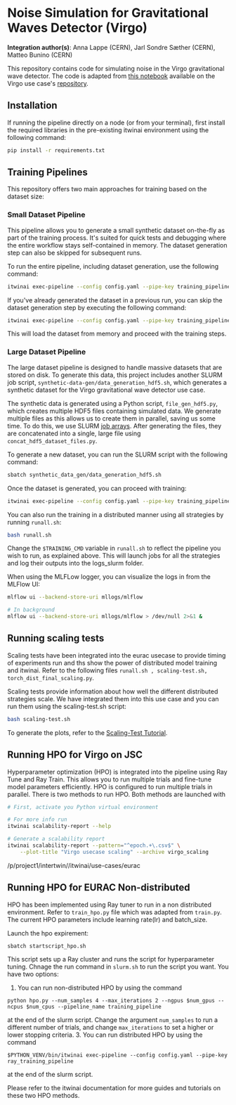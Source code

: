 # Noise Simulation for Gravitational Waves Detector (Virgo)

**Integration author(s)**: Anna Lappe (CERN), Jarl Sondre Sæther (CERN), Matteo Bunino (CERN)

This repository contains code for simulating noise in the Virgo gravitational wave detector. The code is adapted from
[this notebook](https://github.com/interTwin-eu/DT-Virgo-notebooks/blob/main/WP_4_4/interTwin_wp_4.4_synthetic_data.ipynb)
available on the Virgo use case's [repository](https://github.com/interTwin-eu/DT-Virgo-notebooks).

## Installation

If running the pipeline directly on a node (or from your terminal),
first install the required libraries in the pre-existing itwinai environment using the following command:

```bash
pip install -r requirements.txt
```

## Training Pipelines

This repository offers two main approaches for training based on the dataset size:

### Small Dataset Pipeline

This pipeline allows you to generate a small synthetic dataset on-the-fly as part of
the training process. It's suited for quick tests and debugging where the entire
workflow stays self-contained in memory. The dataset generation step can also be
skipped for subsequent runs.

To run the entire pipeline, including dataset generation, use the following command:

```bash
itwinai exec-pipeline --config config.yaml --pipe-key training_pipeline_small
```

If you've already generated the dataset in a previous run, you can skip the dataset
generation step by executing the following command:

```bash
itwinai exec-pipeline --config config.yaml --pipe-key training_pipeline_small --steps 1:
```

This will load the dataset from memory and proceed with the training steps.

### Large Dataset Pipeline

The large dataset pipeline is designed to handle massive datasets that are stored on
disk. To generate this data, this project includes another SLURM job script,
`synthetic-data-gen/data_generation_hdf5.sh`, which generates a synthetic dataset for
the Virgo gravitational wave detector use case.

The synthetic data is generated using a Python script, `file_gen_hdf5.py`, which
creates multiple HDF5 files containing simulated data. We generate multiple files as
this allows us to create them in parallel, saving us some time. To do this, we use
SLURM [job arrays](https://slurm.schedmd.com/job_array.html). After generating the
files, they are concatenated into a single, large file using
`concat_hdf5_dataset_files.py`.

To generate a new dataset, you can run the SLURM script with the following command:

```bash
sbatch synthetic_data_gen/data_generation_hdf5.sh
```

Once the dataset is generated, you can proceed with training:

```bash
itwinai exec-pipeline --config config.yaml --pipe-key training_pipeline
```

You can also run the training in a distributed manner using all strategies by running
`runall.sh`:

```bash
bash runall.sh
```

Change the `$TRAINING_CMD` variable in `runall.sh` to reflect the pipeline you wish to
run, as explained above. This will launch jobs for all the strategies and log their
outputs into the logs_slurm folder.

When using the MLFLow logger, you can visualize the logs in from the MLFlow UI:

```bash
mlflow ui --backend-store-uri mllogs/mlflow

# In background 
mlflow ui --backend-store-uri mllogs/mlflow > /dev/null 2>&1 &
```

## Running scaling tests
Scaling tests have been integrated into the eurac usecase to provide timing of experiments run and ths show the power of distributed model training and itwinai. Refer to the following files `runall.sh , scaling-test.sh, torch_dist_final_scaling.py`.

Scaling tests provide information about how well the different distributed strategies scale.
We have integrated them into this use case and you can run them using the scaling-test.sh script:

```bash
bash scaling-test.sh
```

To generate the plots, refer to the [Scaling-Test Tutorial](https://github.com/interTwin-eu/itwinai/tree/main/tutorials/distributed-ml/torch-scaling-test#analyze-results).

## Running HPO for Virgo on JSC

Hyperparameter optimization (HPO) is integrated into the pipeline using Ray Tune and Ray Train.
This allows you to run multiple trials and fine-tune model parameters efficiently.
HPO is configured to run multiple trials in parallel. There is two methods to run HPO.
Both methods are launched with

```bash
# First, activate you Python virtual environment

# For more info run
itwinai scalability-report --help

# Generate a scalability report
itwinai scalability-report --pattern="^epoch.+\.csv$" \
    --plot-title "Virgo usecase scaling" --archive virgo_scaling
```
 /p/project1/intertwin/<user-name>/itwinai/use-cases/eurac

## Running HPO for EURAC Non-distributed

HPO has been implemented using Ray tuner to run in a non distributed environment. Refer to `train_hpo.py` file which was adapted from `train.py`. The current HPO parameters include learning rate(lr) and batch_size. 

Launch the hpo expirement:

```bash
sbatch startscript_hpo.sh
```

This script sets up a Ray cluster and runs the script for hyperparameter tuning.
Chnage the run command in `slurm.sh` to run the script you want. You have two options:

1. You can run non-distributed HPO by using the command

```python hpo.py --num_samples 4 --max_iterations 2 --ngpus $num_gpus --ncpus $num_cpus --pipeline_name training_pipeline```

at the end of the slurm script. Change the argument ``num_samples`` to run a different number of trials, and change ``max_iterations`` to set a higher or lower stopping criteria.
3. You can run distributed HPO by using the command

```$PYTHON_VENV/bin/itwinai exec-pipeline --config config.yaml --pipe-key ray_training_pipeline```

at the end of the slurm script.

Please refer to the itwinai documentation for more guides and tutorials on these two HPO methods.
